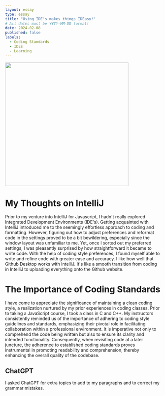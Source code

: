 ```yaml
---
layout: essay
type: essay
title: "Using IDE's makes things IDEasy!"
# All dates must be YYYY-MM-DD format!
date: 2024-02-08
published: false
labels:
  - Coding Standards
  - IDEs
  - Learning
---
```


<p>
<img width="400px" class="image-fluid" src="https://hippoom.github.io/images/checkstyle-e2e/style.jpg">
</p>

<h1>
My Thoughts on IntelliJ
</h1>
  <p>
  Prior to my venture into IntelliJ for Javascript, I hadn't really explored Integrated Development Environments (IDE's). Getting acquainted with IntelliJ introduced me to the seemingly effortless approach to coding and formatting. However, figuring out how to adjust preferences and reformat code in the settings proved to be a bit bewildering, especially since the window layout was unfamiliar to me. Yet, once I sorted out my preferred settings, I was pleasantly surprised by how straightforward it became to write code. With the help of coding style preferences, I found myself able to write and refine code with greater ease and accuracy. I like how well that Github Desktop works with IntelliJ. It's like a smooth transition from coding in IntelliJ to uploading everything onto the Github website.
  </p>

<h1>
The Importance of Coding Standards
</h1>
  <p>
  I have come to appreciate the significance of maintaining a clean coding style, a realization nurtured by my prior experiences in coding classes. Prior to taking a JavaScript course, I took a class in C and C++. My instructors consistently reminded us of  the importance of adhering to coding style guidelines and standards, emphasizing their pivotal role in facilitating collaboration within a professional environment. It is imperative not only to comprehend the code being written but also to ensure its clarity and intended functionality. Consequently, when revisiting code at a later juncture, the adherence to established coding standards proves instrumental in promoting readability and comprehension, thereby enhancing the overall quality of the codebase.
  </p>

<h2>
ChatGPT
</h2>
I asked ChatGPT for extra topics to add to my paragraphs and to correct my grammar mistakes.
